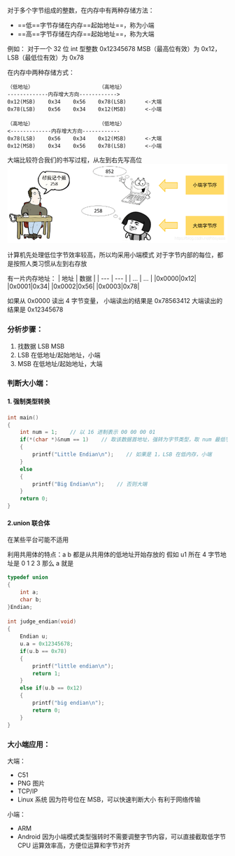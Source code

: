 对于多个字节组成的整数，在内存中有两种存储方法：
* ==低==字节存储在内存==起始地址==，称为小端
* ==高==字节存储在内存==起始地址==，称为大端

例如：
对于一个 32 位 int 型整数 0x12345678
MSB（最高位有效）为 0x12，LSB（最低位有效）为 0x78

在内存中两种存储方式：

```
（低地址）                     （高地址）
-------------内存增大方向------------>
0x12(MSB)    0x34    0x56    0x78(LSB)      <-大端
0x78(LSB)    0x56    0x34    0x12(MSB)      <-小端

（高地址）                     （低地址）
<-------------内存增大方向------------
0x78(LSB)    0x56    0x34    0x12(MSB)      <-大端
0x12(MSB)    0x34    0x56    0x78(LSB)      <-小端

```

大端比较符合我们的书写过程，从左到右先写高位
![Pasted image 20230522002351](https://raw.githubusercontent.com/24849748/PicBed/main/ob/202306091022693.png)

计算机先处理低位字节效率较高，所以均采用小端模式
对于字节内部的每位，都是按照人类习惯从左到右存放

有一片内存地址：
| 地址 | 数据 |
| --- | --- |
| ... | ... |
|0x0000|0x12|
|0x0001|0x34|
|0x0002|0x56|
|0x0003|0x78|

如果从 0x0000 读出 4 字节变量，
小端读出的结果是 0x78563412
大端读出的结果是 0x12345678

### 分析步骤：
1. 找数据 LSB MSB
2. LSB 在低地址/起始地址，小端
3. MSB 在低地址/起始地址，大端

### 判断大小端：

#### 1. 强制类型转换

```c
int main()
{
    int num = 1;    // 以 16 进制表示 00 00 00 01
    if(*(char *)&num == 1)    // 取该数据首地址，强转为字节类型，取 num 最低字节
    {
        printf("Little Endian\n");    // 如果是 1，LSB 在低内存，小端
    }
    else
    {
        printf("Big Endian\n");    // 否则大端
    }
    return 0;
}
```

#### 2.union 联合体

在某些平台可能不适用

利用共用体的特点：a b 都是从共用体的低地址开始存放的
假如 u1 所在 4 字节地址是 0 1 2 3
那么 a 就是
```c
typedef union
{
    int a;
    char b;
}Endian;

int judge_endian(void)
{
    Endian u;
    u.a = 0x12345678;
    if(u.b == 0x78)
    {
        printf("little endian\n");
        return 1;
    }
    else if(u.b == 0x12)
    {
        printf("big endian\n");
        return 0;
    }
}
```

### 大小端应用：
大端：
* C51
* PNG 图片
* TCP/IP
* Linux 系统
因为符号位在 MSB，可以快速判断大小
有利于网络传输

小端：
* ARM
* Android
因为小端模式类型强转时不需要调整字节内容，可以直接截取低字节
CPU 运算效率高，方便位运算和字节对齐
